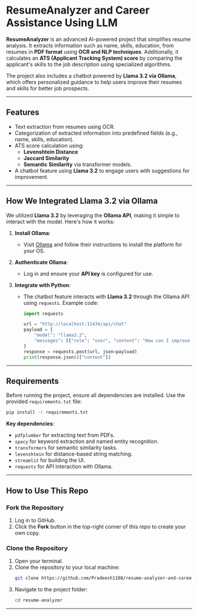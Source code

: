 
# ResumeAnalyzer and Career Assistance Using LLM

**ResumeAnalyzer** is an advanced AI-powered project that simplifies resume analysis. It extracts information such as name, skills, education, from resumes in **PDF format** using **OCR and NLP techniques**. Additionally, it calculates an **ATS (Applicant Tracking System) score** by comparing the applicant's skills to the job description using specialized algorithms.  

The project also includes a chatbot powered by **Llama 3.2 via Ollama**, which offers personalized guidance to help users improve their resumes and skills for better job prospects.  

---

## Features  
- Text extraction from resumes using OCR.  
- Categorization of extracted information into predefined fields (e.g., name, skills, education).  
- ATS score calculation using:  
  - **Levenshtein Distance**  
  - **Jaccard Similarity**  
  - **Semantic Similarity** via transformer models.  
- A chatbot feature using **Llama 3.2** to engage users with suggestions for improvement.  

---

## How We Integrated Llama 3.2 via Ollama  
We utilized **Llama 3.2** by leveraging the **Ollama API**, making it simple to interact with the model. Here's how it works:  

1. **Install Ollama**:  
   - Visit [Ollama](https://ollama.ai) and follow their instructions to install the platform for your OS.  

2. **Authenticate Ollama**:  
   - Log in and ensure your **API key** is configured for use.  

3. **Integrate with Python**:  
   - The chatbot feature interacts with **Llama 3.2** through the Ollama API using `requests`. Example code:  
     ```python
     import requests

     url = "http://localhost:11434/api/chat"
     payload = {
         "model": "llama3.2",
         "messages": [{"role": "user", "content": "How can I improve my resume for job Y?"}],
     }
     response = requests.post(url, json=payload)
     print(response.json()["content"])
     ```  

---

## Requirements  

Before running the project, ensure all dependencies are installed. Use the provided `requirements.txt` file:  

```bash
pip install -r requirements.txt
```  

**Key dependencies**:  
- `pdfplumber` for extracting text from PDFs.  
- `spacy` for keyword extraction and named entity recognition.  
- `transformers` for semantic similarity tasks.  
- `levenshtein` for distance-based string matching.  
- `streamlit` for building the UI.  
- `requests` for API interaction with Ollama.  

---

## How to Use This Repo  

### Fork the Repository  
1. Log in to GitHub.  
2. Click the **Fork** button in the top-right corner of this repo to create your own copy.  

### Clone the Repository  
1. Open your terminal.  
2. Clone the repository to your local machine:  
   ```bash
   git clone https://github.com/Pradeesh1108/resume-analyzer-and-career-assistance-using-LLM.git
   ```  
3. Navigate to the project folder:  
   ```bash
   cd resume-analyzer
   ```  

---
